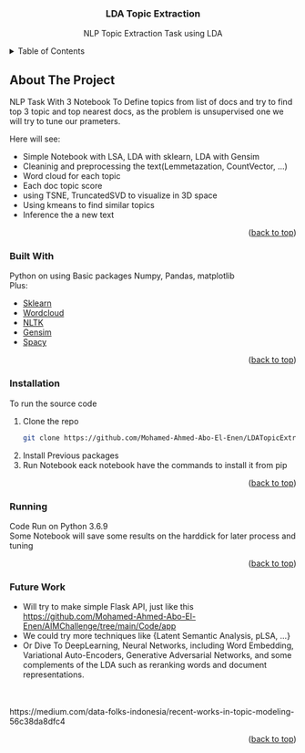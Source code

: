<div align="center">
  <h3 align="center">LDA Topic Extraction</h3>
  <p align="center">
    NLP Topic Extraction Task using LDA
    <br />
  </p>
</div>



<!-- TABLE OF CONTENTS -->
<details>
  <summary>Table of Contents</summary>
  <ol>
    <li>
      <a href="#about-the-project">About The Project</a>
      <ul>
        <li><a href="#built-with">Built With</a></li>
      </ul>
    </li>
    <li>
      <a href="#getting-started">Getting Started</a>
      <ul>
        <li><a href="#installation">Installation</a></li>
      </ul>
    </li>
    <li>
      <a href="#Running">Running</a>
    </li>
    <li>
      <a href="#Future Work">Future Work</a>
    </li>
  </ol>
</details>



<!-- ABOUT THE PROJECT -->
## About The Project

NLP Task With 3 Notebook To Define topics from list of docs and try to find top 3 topic and top nearest docs, as the problem is unsupervised one we will try to tune our prameters. <br>

Here will see:
* Simple Notebook with LSA, LDA with sklearn, LDA with Gensim
* Cleaninig and preprocessing the text(Lemmetazation, CountVector, ...) 
* Word cloud for each topic
* Each doc topic score
* using TSNE, TruncatedSVD to visualize in 3D space
* Using kmeans to find similar topics
* Inference the a new text

<p align="right">(<a href="#top">back to top</a>)</p>



### Built With

Python on using Basic packages Numpy, Pandas, matplotlib <br> Plus:

* [Sklearn](https://scikit-learn.org/stable/)
* [Wordcloud](https://pypi.org/project/wordcloud/)
* [NLTK](https://www.nltk.org/install.html)
* [Gensim](https://pypi.org/project/gensim/)
* [Spacy](https://spacy.io/usage)

<p align="right">(<a href="#top">back to top</a>)</p>


### Installation

To run the source code 

1. Clone the repo
   ```sh
   git clone https://github.com/Mohamed-Ahmed-Abo-El-Enen/LDATopicExtraction.git
   ```
2. Install Previous packages
5. Run Notebook eack notebook have the commands to install it from pip

<p align="right">(<a href="#top">back to top</a>)</p>

### Running

Code Run on Python 3.6.9 <br>
Some Notebook will save some results on the harddick for later process and tuning 
<p align="right">(<a href="#top">back to top</a>)</p>

### Future Work
* Will try to make simple Flask API, just like this <br>
https://github.com/Mohamed-Ahmed-Abo-El-Enen/AIMChallenge/tree/main/Code/app
* We could try more techniques like {Latent Semantic Analysis, pLSA, ...}
* Or Dive To DeepLearning, Neural Networks, including Word Embedding, Variational Auto-Encoders, Generative Adversarial Networks, and some complements of the LDA such as reranking words and document representations.
<br>
<br> 
https://medium.com/data-folks-indonesia/recent-works-in-topic-modeling-56c38da8dfc4
<p align="right">(<a href="#top">back to top</a>)</p>
 
